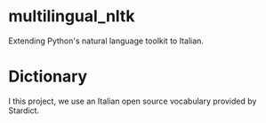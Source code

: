 # multilingual_nltk
Extending Python's natural language toolkit to Italian.

# Dictionary
I this project, we use an Italian open source vocabulary provided by Stardict.

